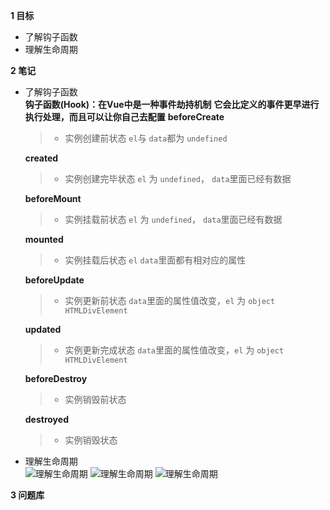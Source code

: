 **1 目标**
* 了解钩子函数
* 理解生命周期

**2 笔记**
* 了解钩子函数  
    **钩子函数(Hook)：在Vue中是一种事件劫持机制**
    **它会比定义的事件更早进行执行处理，而且可以让你自己去配置**
    **beforeCreate**
    > * 实例创建前状态 `el`与 `data`都为 `undefined`

    **created**
    > * 实例创建完毕状态 `el` 为 `undefined`， `data`里面已经有数据

    **beforeMount**
    > * 实例挂载前状态 `el` 为 `undefined`， `data`里面已经有数据

    **mounted**
    > * 实例挂载后状态 `el` `data`里面都有相对应的属性

    **beforeUpdate**
    > * 实例更新前状态 `data`里面的属性值改变，`el` 为 `object HTMLDivElement`

    **updated**
    > * 实例更新完成状态 `data`里面的属性值改变，`el` 为 `object HTMLDivElement`

    **beforeDestroy**
    > * 实例销毁前状态

    **destroyed**
    > * 实例销毁状态

* 理解生命周期  
![理解生命周期](https://image-static.segmentfault.com/163/552/1635524199-5aed4fb354447_articlex)
![理解生命周期](https://image-static.segmentfault.com/232/337/2323373276-5aed4f94497ae_articlex)
![理解生命周期](https://image-static.segmentfault.com/503/909/503909826-5ae29a0e8cabb_articlex)

**3 问题库**